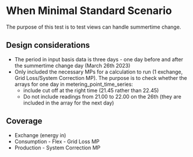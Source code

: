 # When Minimal Standard Scenario

The purpose of this test is to test views can handle summertime change.

## Design considerations

- The period in input basis data is three days - one day before and after the summertime change day (March 26th 2023)
- Only included the necessary MPs for a calculation to run (1 exchange, Grid Loss/System Correction MP). The purpose is to check whether the arrays for one day in metering_point_time_series:
    - include cut off at the right time (21.45 rather than 22.45)
    - Do not include readings from 21.00 to 22.00 on the 26th (they are included in the array for the next day)

## Coverage

- Exchange (energy in)
- Consumption - Flex - Grid Loss MP
- Production - System Correction MP
